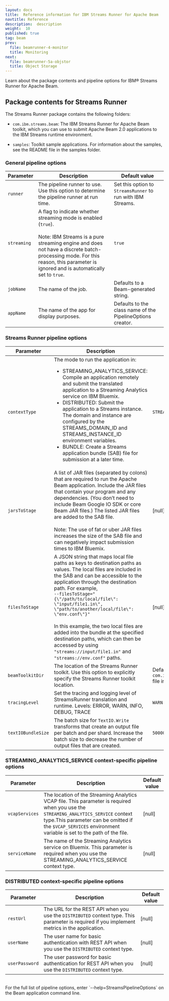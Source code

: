 ```yaml
---
layout: docs
title:  Reference information for IBM Streams Runner for Apache Beam
navtitle: Reference
description:  description
weight:  10
published: true
tag: beam
prev:
  file: beamrunner-4-monitor
  title: Monitoring
next:
  file: beamrunner-5a-objstor
  title: Object Storage
---
```


Learn about the package contents and pipeline options for IBM® Streams Runner for Apache Beam.

## Package contents for Streams Runner

The Streams Runner package contains the following folders:

- `com.ibm.streams.beam`: The IBM Streams Runner for Apache Beam toolkit, which you can use to submit Apache Beam  2.0 applications to the IBM Streams runtime environment.

- `samples`: Toolkit sample applications. For information about the samples, see the README file in the samples folder.

### General pipeline options

| Parameter | Description | Default value |
| --- | --- | --- |
| `runner` | The pipeline runner to use. Use this option to determine the pipeline runner at run time. | Set this option to `StreamsRunner` to run with IBM Streams. |
| `streaming` | A flag to indicate whether streaming mode is enabled (`true`). <br /><br />Note: IBM Streams is a pure streaming engine and does not have a discrete batch-processing mode. For this reason, this parameter is ignored and is automatically set to `true`.  | `true`  |
| `jobName` | The name of the job. | Defaults to a Beam-generated string. |
| `appName` | The name of the app for display purposes. | Defaults to the class name of the PipelineOptions creator. |

### Streams Runner pipeline options

<table>
  <thead>
    <tr>
      <th>Parameter</th>
      <th>Description</th>
      <th>Default value</th>
    </tr>
  </thead>
  <tbody>
    <tr>
      <td><code class="highlighter-rouge">contextType</code></td>
      <td>The mode to run the application in:
      <ul><li>STREAMING_ANALYTICS_SERVICE: Compile an application remotely and submit the translated application to a Streaming Analytics service on IBM Bluemix.</li><li>DISTRIBUTED: Submit the application to a Streams instance. The domain and instance are configured by the STREAMS_DOMAIN_ID and STREAMS_INSTANCE_ID environment variables.</li><li>BUNDLE: Create a Streams application bundle (SAB) file for submission at a later time.</li></ul></td>
      <td><code class="highlighter-rouge">STREAMING_ANALYTICS_SERVICE</code></td>
    </tr>
    <tr>
      <td><code class="highlighter-rouge">jarsToStage</code></td>
      <td>A list of JAR files (separated by colons) that are required to run the Apache Beam application. Include the JAR files that contain your program and any dependencies. (You don’t need to include Beam Google IO SDK or core Beam JAR files.) The listed JAR files are added to the SAB file.<br /><br />Note: The use of fat or uber JAR files increases the size of the SAB file and can negatively impact submission times to IBM Bluemix.</td>
      <td>[null]</td>
    </tr>
    <tr>
      <td><code class="highlighter-rouge">filesToStage</code></td>
      <td>A JSON string that maps local file paths as keys to destination paths as values. The local files are included in the SAB and can be accessible to the application through the destination path. For example, <br /> <code class="highlighter-rouge">--filesToStage="{\"/path/to/local/file\": \"input/file1.in\", \"path/to/another/local/file\": \"env.conf\"}"</code><br /><br />  In this example, the two local files are added into the bundle at the specified destination paths, which can then be accessed by using <code class="highlighter-rouge">"streams://input/file1.in"</code> and <code class="highlighter-rouge">"streams://env.conf"</code> paths.</td>
      <td>[null]</td>
    </tr>
    <tr>
      <td><code class="highlighter-rouge">beamToolkitDir</code></td>
      <td>The location of the Streams Runner toolkit. Use this option to explicitly specify the Streams Runner toolkit location.</td>
      <td>Defaults to the path of the <code class="highlighter-rouge">com.ibm.streams.beam.translation.jar</code> file in the Java <code class="highlighter-rouge">classpath</code>.</td>
    </tr>
    <tr>
      <td><code class="highlighter-rouge">tracingLevel</code></td>
      <td>Set the tracing and logging level of StreamsRunner translation and runtime. Levels: ERROR, WARN, INFO, DEBUG, TRACE</td>
      <td><code class="highlighter-rouge">WARN</code></td>
    </tr>
    <tr>
      <td><code class="highlighter-rouge">textIOBundleSize</code></td>
      <td>The batch size for <code class="highlighter-rouge">TextIO.Write</code> transforms that create an output file per batch and per shard. Increase the batch size to decrease the number of output files that are created.</td>
      <td><code class="highlighter-rouge">50000</code></td>
    </tr>
  </tbody>
</table>

### STREAMING\_ANALYTICS\_SERVICE context-specific pipeline options

| Parameter | Description | Default value |
| --- | --- | --- |
| `vcapServices` | The location of the Streaming Analytics VCAP file. This parameter is required when you use the `STREAMING_ANALYTICS_SERVICE` context type.This parameter can be omitted if the `$VCAP_SERVICES` environment variable is set to the path of the file. | [null] |
| `serviceName` | The name of the Streaming Analytics service on Bluemix. This parameter is required when you use the   STREAMING_ANALYTICS_SERVICE  context type. | [null] |

### DISTRIBUTED context-specific pipeline options

| Parameter | Description | Default value |
| --- | --- | --- |
| `restUrl` | The URL for the REST API when you use the `DISTRIBUTED` context type. This parameter is required if you implement metrics in the application. | [null] |
| `userName` | The user name for basic authentication with REST API when you use the `DISTRIBUTED` context type. | [null] |
| `userPassword` | The user password for basic authentication for REST API when you use the `DISTRIBUTED` context type. | [null] |

<br>
For the full list of pipeline options, enter  `--help=StreamsPipelineOptions` on the Beam application command line.
